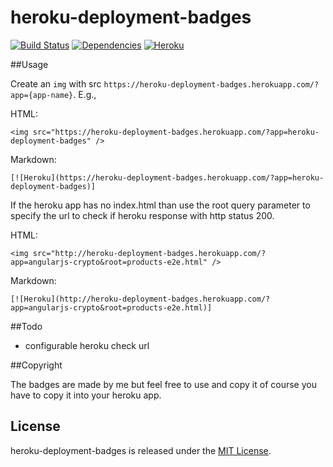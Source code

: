heroku-deployment-badges
==================
[![Build Status](https://travis-ci.org/welcoMattic/heroku-badge.svg?branch=master)](https://travis-ci.org/welcoMattic/heroku-badge)
[![Dependencies](https://david-dm.org/welcoMattic/heroku-badge.png)](https://david-dm.org/welcoMattic/heroku-badge)
[![Heroku](http://heroku-deployment-badges.herokuapp.com/?app=heroku-deployment-badges)](http://heroku-deployment-badges.herokuapp.com/projects.html)

##Usage

Create an `img` with src `https://heroku-deployment-badges.herokuapp.com/?app={app-name}`. E.g.,

HTML:

    <img src="https://heroku-deployment-badges.herokuapp.com/?app=heroku-deployment-badges" />

Markdown:

    [![Heroku](https://heroku-deployment-badges.herokuapp.com/?app=heroku-deployment-badges)]


If the heroku app has no index.html than use the root query parameter to specify the url to check if heroku response with http status 200.

HTML:

    <img src="http://heroku-deployment-badges.herokuapp.com/?app=angularjs-crypto&root=products-e2e.html" />

Markdown:

    [![Heroku](http://heroku-deployment-badges.herokuapp.com/?app=angularjs-crypto&root=products-e2e.html)]

##Todo

* configurable heroku check url

##Copyright

The badges are made by me but feel free to use and copy it of course you have to copy it into your heroku app.

License
--------------

heroku-deployment-badges is released under the [MIT License](http://opensource.org/licenses/MIT).
